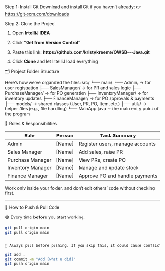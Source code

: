 Step 1: Install Git
Download and install Git if you haven’t already:
👉 https://git-scm.com/downloads

Step 2: Clone the Project
1. Open **IntelliJ IDEA**
2. Click **“Get from Version Control”**
3. Paste this link: ****https://github.com/kristykreeme/OWSB---Java.git****

4. Click **Clone** and let IntelliJ load everything

🗂 Project Folder Structure

Here’s how we’ve organized the files:
src/ └── main/ 
      ├── Admin/ → for user registration 
      ├── SalesManager/ → for PR and sales logic 
      ├── PurchaseManager/ → for PO generation 
      ├── InventoryManager/ → for inventory updates 
      ├── FinanceManager/ → for PO approvals & payments 
      ├── models/ → shared classes (User, PR, PO, Item, etc.)
      ├── utils/ → helper files (e.g., file handling) 
      └── MainApp.java → the main entry point of the program


👥 Roles & Responsibilities

| Role             | Person     | Task Summary                        |
|------------------|------------|-------------------------------------|
| Admin            | [Name]     | Register users, manage accounts     |
| Sales Manager    | [Name]     | Add sales, raise PR                 |
| Purchase Manager | [Name]     | View PRs, create PO                 |
| Inventory Manager| [Name]     | Manage and update stock             |
| Finance Manager  | [Name]     | Approve PO and handle payments      |

Work only inside your folder, and don’t edit others’ code without checking first.

---

🔄 How to Push & Pull Code

🟢 Every time **before** you start working:

```bash
git pull origin main
git pull origin main


🛑 Always pull before pushing. If you skip this, it could cause conflicts and overwrite someone else’s work.

git add .
git commit -m "Add [what u did]"
git push origin main




